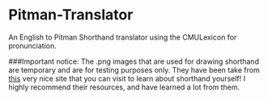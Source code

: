# Pitman-Translator
An English to Pitman Shorthand translator using the CMULexicon for pronunciation.

###Important notice:
The .png images that are used for drawing shorthand are temporary and are for testing purposes only. 
They have been take from [this](http://www.long-live-pitmans-shorthand.org.uk/index.htm) 
very nice site that you can visit to learn about shorthand yourself! I highly recommend their resources, 
and have learned a lot from them.